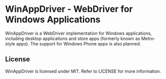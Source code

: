 WinAppDriver - WebDriver for Windows Applications
=================================================

WinAppDriver is a WebDriver implementation for Windows applications, including desktop applications and store apps (formerly known as Metro-style apps). The support for Windows Phone apps is also planned.

License
-------

WinAppDriver is licensed under MIT. Refer to LICENSE for more information.

